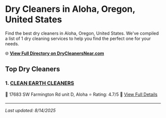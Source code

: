 # Dry Cleaners in Aloha, Oregon, United States

Find the best dry cleaners in Aloha, Oregon, United States. We've compiled a list of 1 dry cleaning services to help you find the perfect one for your needs.

🌐 **[View Full Directory on DryCleanersNear.com](https://drycleanersnear.com/city/US/Oregon/Aloha)**

## Top Dry Cleaners

### 1. [CLEAN EARTH CLEANERS](https://drycleanersnear.com/dryCleaner/68955a4582a21f618f14c15e/clean-earth-cleaners)
📍 17683 SW Farmington Rd unit D, Aloha
⭐ Rating: 4.7/5
🔗 [View Full Details](https://drycleanersnear.com/dryCleaner/68955a4582a21f618f14c15e/clean-earth-cleaners)


---

*Last updated: 8/14/2025*
